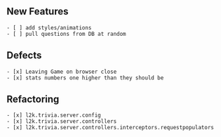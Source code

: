 ## New Features
	
	- [ ] add styles/animations
	- [ ] pull questions from DB at random

## Defects
	
	- [x] Leaving Game on browser close
	- [x] stats numbers one higher than they should be
	
## Refactoring

	- [x] l2k.trivia.server.config
	- [x] l2k.trivia.server.controllers
	- [x] l2k.trivia.server.controllers.interceptors.requestpopulators
		
	